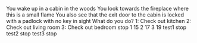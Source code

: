 You wake up in a cabin in the woods
You look towards the fireplace where this is a small flame
You also see that the exit door to the cabin is locked with a padlock with no key in sight
What do you do?
1: Check out kitchen
2: Check out living room
3: Check out bedroom
stop
1
15
2
17
3
19
test1
stop
test2
stop
test3
stop